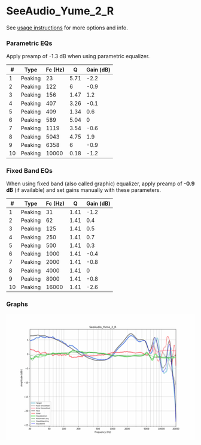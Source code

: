 # SeeAudio_Yume_2_R
See [usage instructions](https://github.com/jaakkopasanen/AutoEq#usage) for more options and info.

### Parametric EQs
Apply preamp of -1.3 dB when using parametric equalizer.

|   # | Type    |   Fc (Hz) |    Q |   Gain (dB) |
|-----|---------|-----------|------|-------------|
|   1 | Peaking |        23 | 5.71 |        -2.2 |
|   2 | Peaking |       122 | 6    |        -0.9 |
|   3 | Peaking |       156 | 1.47 |         1.2 |
|   4 | Peaking |       407 | 3.26 |        -0.1 |
|   5 | Peaking |       409 | 1.34 |         0.6 |
|   6 | Peaking |       589 | 5.04 |         0   |
|   7 | Peaking |      1119 | 3.54 |        -0.6 |
|   8 | Peaking |      5043 | 4.75 |         1.9 |
|   9 | Peaking |      6358 | 6    |        -0.9 |
|  10 | Peaking |     10000 | 0.18 |        -1.2 |

### Fixed Band EQs
When using fixed band (also called graphic) equalizer, apply preamp of **-0.9 dB** (if available) and set gains manually with these parameters.

|   # | Type    |   Fc (Hz) |    Q |   Gain (dB) |
|-----|---------|-----------|------|-------------|
|   1 | Peaking |        31 | 1.41 |        -1.2 |
|   2 | Peaking |        62 | 1.41 |         0.4 |
|   3 | Peaking |       125 | 1.41 |         0.5 |
|   4 | Peaking |       250 | 1.41 |         0.7 |
|   5 | Peaking |       500 | 1.41 |         0.3 |
|   6 | Peaking |      1000 | 1.41 |        -0.4 |
|   7 | Peaking |      2000 | 1.41 |        -0.8 |
|   8 | Peaking |      4000 | 1.41 |         0   |
|   9 | Peaking |      8000 | 1.41 |        -0.8 |
|  10 | Peaking |     16000 | 1.41 |        -2.6 |

### Graphs
![](./SeeAudio_Yume_2_R.png)
